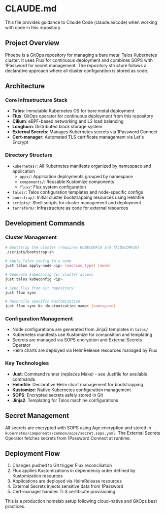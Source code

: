 # CLAUDE.md

This file provides guidance to Claude Code (claude.ai/code) when working with code in this repository.

## Project Overview

Phoebe is a GitOps repository for managing a bare metal Talos Kubernetes cluster. It uses Flux for continuous deployment and combines SOPS with 1Password for secret management. The repository structure follows a declarative approach where all cluster configuration is stored as code.

## Architecture

### Core Infrastructure Stack
- **Talos**: Immutable Kubernetes OS for bare metal deployment
- **Flux**: GitOps operator for continuous deployment from this repository
- **Cilium**: eBPF-based networking and L2 load balancing
- **Longhorn**: Distributed block storage system
- **External Secrets**: Manages Kubernetes secrets via 1Password Connect
- **Cert-manager**: Automated TLS certificate management via Let's Encrypt

### Directory Structure
- `kubernetes/`: All Kubernetes manifests organized by namespace and application
  - `apps/`: Application deployments grouped by namespace
  - `components/`: Reusable Kustomize components
  - `flux/`: Flux system configuration
- `talos/`: Talos configuration templates and node-specific configs
- `bootstrap/`: Initial cluster bootstrapping resources using Helmfile
- `scripts/`: Shell scripts for cluster management and deployment
- `terraform/`: Infrastructure as code for external resources

## Development Commands

### Cluster Management
```bash
# Bootstrap the cluster (requires KUBECONFIG and TALOSCONFIG)
./scripts/bootstrap.sh

# Apply Talos config to a node
just talos apply-node <ip> [machine_type] [mode]

# Generate kubeconfig for cluster access
just talos kubeconfig <ip>

# Sync Flux from Git repository
just flux sync

# Reconcile specific Kustomization
just flux sync-ks <kustomization_name> [namespace]
```

### Configuration Management
- Node configurations are generated from Jinja2 templates in `talos/`
- Kubernetes manifests use Kustomize for composition and templating
- Secrets are managed via SOPS encryption and External Secrets Operator
- Helm charts are deployed via HelmRelease resources managed by Flux

### Key Technologies
- **Just**: Command runner (replaces Make) - see Justfile for available commands
- **Helmfile**: Declarative Helm chart management for bootstrapping
- **Kustomize**: Native Kubernetes configuration management
- **SOPS**: Encrypted secrets safely stored in Git
- **Jinja2**: Templating for Talos machine configurations

## Secret Management
All secrets are encrypted with SOPS using Age encryption and stored in `kubernetes/components/common/sops/secret.sops.yaml`. The External Secrets Operator fetches secrets from 1Password Connect at runtime.

## Deployment Flow
1. Changes pushed to Git trigger Flux reconciliation
2. Flux applies Kustomizations in dependency order defined by Kustomization resources
3. Applications are deployed via HelmRelease resources
4. External Secrets injects sensitive data from 1Password
5. Cert-manager handles TLS certificate provisioning

This is a production homelab setup following cloud-native and GitOps best practices.
